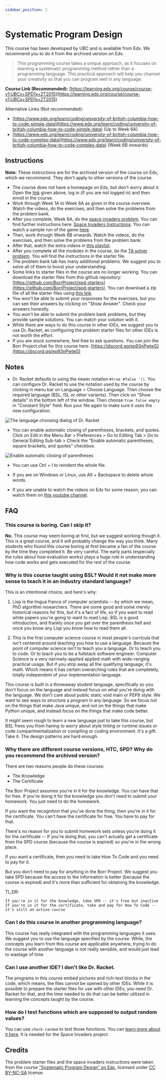 ```yaml
---
sidebar_position: 2
---
```


# Systematic Program Design

This course has been developed by UBC and is available from Edx. We recommend you to do it from the archived version on Edx.

> This programming course takes a unique approach, as it focuses on learning a systematic programming method rather than a programming language. This practical approach will help you channel your creativity so that you can program well in any language.

**Course Link (Recommended):** [https://learning.edx.org/course/course-v1:UBCx+SPD1x+2T2015](https://learning.edx.org/course/course-v1:UBCx+SPD1x+2T2015)

Alternative Links (Not recommended):

- [https://www.edx.org/learn/coding/university-of-british-columbia-how-to-code-simple-data](https://www.edx.org/learn/coding/university-of-british-columbia-how-to-code-simple-data) (Up to Week 6A)
- [https://www.edx.org/learn/coding/university-of-british-columbia-how-to-code-complex-data](https://www.edx.org/learn/coding/university-of-british-columbia-how-to-code-complex-data) (Week 6B onwards)

## Instructions

**Note:** These instructions are for the archived version of the course on Edx, which we recommend. They don't apply to other versions of the course.

- The course does not have a homepage on Edx, but don't worry about it. Open the [link](https://learning.edx.org/course/course-v1:UBCx+SPD1x+2T2015) given above, log in (if you are not logged in) and then enroll in the course.
- Work through Week 1A to Week 6A as given in the course overview. Watch the videos, do the exercises, and then solve the problems from the problem bank.
- After you complete, Week 6A, do the [space invaders problem](https://github.com/BorrProject/spd-starters/blob/main/final/space-invaders-starter.rkt). You can find further instructions here: [Space Invaders Instructions](https://github.com/BorrProject/borrproject.github.io/blob/main/docs/computer-science/coursepages/space-invaders-instructions.png). You can watch a sample run of the game [here](https://www.youtube.com/shorts/wUg3psZl7vM).
- Then, work through Week 6B onwards. Watch the videos, do the exercises, and then solve the problems from the problem bank.
- After that, watch the extra videos in [this playlist](https://www.youtube.com/playlist?list=PL6NenTZG6KrqdcyTwGf09uBxjI5pbXuT7).
- After you complete all the modules in the course, do the [TA solver problem](https://github.com/BorrProject/spd-starters/blob/main/final/ta-solver-starter.rkt). You will find the instructions in the starter file.
- The problem bank tab has many additional problems. We suggest you to solve all of them to boost your understanding.
- Some links to starter files in the course are no longer working. You can download the starter files from this github repository: [https://github.com/BorrProject/spd-starters](https://github.com/BorrProject/spd-starters). You can download a zip file of all the starter files using [this link](https://github.com/BorrProject/spd-starters/archive/refs/heads/main.zip).
- You won't be able to submit your responses for the exercises, but you can see their answers by clicking on "Show Answer". Check your answers honestly.
- You won't be able to submit the problem bank problems, but they provide sample solutions. You can match your solution with it.
- While there are ways to do this course in other IDEs, we suggest you to use Dr. Racket, as configuring the problem starter files for other IDEs is not worth the effort. 
- If you are stuck somewhere, feel free to ask questions. You can join the Borr Project chat for this course here: [https://discord.gg/ep93nPwteG](https://discord.gg/ep93nPwteG)

## Notes

- Dr. Racket defaults to using the newer notation `#true #false '()`. You can configure Dr. Racket to use the notation used by the course by clicking in menu bar on Language > Choose Language. Then choose the required language (BSL, ISL or other variants). Then click on "Show details" in the bottom left of the window. Then choose `true false empty` in "Constant Style" field. Run your file again to make sure it uses the new configuration.

![The language choosing dialog of Dr. Racket](change-dr-racket-notation.png)

- You can enable automatic closing of parentheses, brackets, and quotes. Click on Edit in the Menu Bar > Preferences > Go to Editing Tab > Go to General Editing Sub-tab > Check the "Enable automatic parentheses, square brackets, and quotes" checkbox.

![Enable automatic closing of parentheses](automatic-parentheses.png)

- You can use Ctrl + I to reindent the whole file.

- If you are on Windows or Linux, use Alt + Backspace to delete whole words.

- If you are unable to watch the videos on Edx for some reason, you can watch them on [this youtube channel](https://www.youtube.com/@systematicprogramdesign7962/playlists).

## FAQ

### This course is boring. Can I skip it?

**No.** This course may seem boring at first, but we suggest working though it. This is a great course, and it will probably change the way you think. Many students who found this course boring at first became a fan of the course by the time they completed it. Be very careful. The early parts (especially the rules about how evaluation works) plays a huge role in understanding how code works and gets executed for the rest of the course.

### Why is this course taught using BSL? Would it not make more sense to teach it in an industry standard language?

This is an intentional choice, and here's why:

1. Lisp is the lingua franca of computer scientists -- by which we mean, PhD algorithm researchers. There are some good and some merely historical reasons for this, but it's a fact of life, so if you want to read white papers you're going to want to read Lisp. BSL is a good introduction, and frankly once you get over the parenthesis hell and once you know any Lisp you know how to read them all.

2. This is the first computer science course in most people's curricula that isn't centered around teaching you how to use a language. Because the point of computer science isn't to teach you a language. Or to teach you to code. Or to teach you to be a fullstack software engineer. Computer Science is a very narrowly-applied applied math with wide-ranging practical usage.  But if you strip away all the qualifying language, it's math. Which means it has certain overarching rules that are completely, totally independent of your implementation language.

This course is built in a throwaway student language, specifically so you don't focus on the language and instead focus on what you're doing with the language. We don't care about public static void main or PEP8 style. We want to see ways to structure a program in any language. So we focus not on the things that make Java unique, and not on the things that make Python unique, and instead focus on the things that make code better.

It might seem rough to learn a new language just to take this course, but BSL frees you from having to worry about style linting or runtime issues or code compartmentalization or compiling or coding environment. It's a gift. Take it. The design patterns are hard enough.

### Why there are different course versions, HTC, SPD? Why do you recommend the archived version?

There are two reasons people do these courses:

- The Knowledge
- The Certificate

The Borr Project assumes you're in it for the knowledge. You can have that for free. If you're doing it for the knowledge you don't need to submit your homework. You just need to do the homework.

If you want the recognition that you've done the thing, then you're in it for the certificate. You can't have the certificate for free. You have to pay for that.

There's no reason for you to submit homework sets unless you're doing it for the certificate -- If you're doing that, you can't actually get a certificate from the SPD course (because the course is expired) so you're in the wrong place.

If you want a certificate, then you need to take How To Code and you need to pay for it.

But you don't need to pay for anything in the Borr Project. We suggest you take SPD because the access to the information is better (because the course is expired) and it's more than sufficient for obtaining the knowledge.

TL;DR:

    If you're in it for the knowledge, take SPD -- it's free but inactive
    If you're in it for the certificate, take and pay for How To Code -- it's still an active course

### Can I do this course in another programming language?

This course has really integrated with the programming languages it uses. We suggest you to use the language specified by the course. While, the concepts you learn from this course are applicable anywhere, trying to do the course with another language is not really sensible, and would just lead to wastage of time.

### Can I use another IDE? I don't like Dr. Racket.

The programs in this course embed pictures and rich-text blocks in the code, which means, the files cannot be opened by other IDEs. While it is possible to prepare the starter files for use with other IDEs, you need Dr. Racket for that, and the time needed to do that can be better utilized in learning the concepts taught by the course.

### How do I test functions which are supposed to output random values?

You can use `check-random` to test those functions. You can [learn more about it here](https://docs.racket-lang.org/htdp-langs/beginner-abbr.html#(form._((lib._lang%2Fhtdp-beginner-abbr..rkt)._check-random))). It is needed for the Space Invaders project.

## Credits

The problem starter files and the space invaders instructions were taken from the course ["Systematic Program Design" on Edx](https://learning.edx.org/course/course-v1:UBCx+SPD1x+2T2015), licensed under [CC BY-NC-SA](https://creativecommons.org/licenses/by-nc-sa/4.0/) license.
